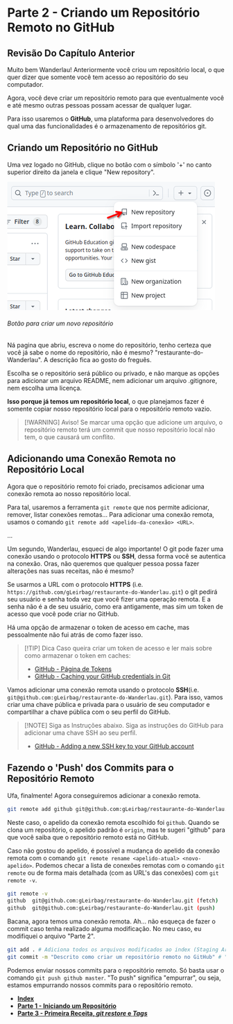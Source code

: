 # Parte 2 - Criando um Repositório Remoto no GitHub

## Revisão Do Capítulo Anterior

Muito bem Wanderlau! Anteriormente você criou um repositório local, o que quer dizer que somente você tem acesso ao repositório do seu computador.

Agora, você deve criar um repositório remoto para que eventualmente você e até mesmo outras pessoas possam acessar de qualquer lugar.

Para isso usaremos o **GitHub**, uma plataforma para desenvolvedores do qual uma das funcionalidades é o armazenamento de repositórios git.

## Criando um Repositório no GitHub

Uma vez logado no GitHub,  clique no botão com o símbolo '+' no canto superior direito da janela e clique "New repository".

![alt text](/Recursos/Imagens/criarnovorepositorio.png)

###### Botão para criar um novo repositório

Ná pagina que abriu, escreva o nome do repositório, tenho certeza que você já sabe o nome do repositório, não é mesmo? "restaurante-do-Wanderlau". A descrição fica ao gosto do freguês.

Escolha se o repositório será público ou privado, e não marque as opções para adicionar um arquivo README, nem adicionar um arquivo .gitignore, nem escolha uma licença.

**Isso porque já temos um repositório local**, o que planejamos fazer é somente copiar nosso repositório local para o repositório remoto vazio.

>[!WARNING] Aviso!
> Se marcar uma opção que adicione um arquivo, o repositório remoto terá um commit que nosso repositório local não tem, o que causará um conflito.

## Adicionando uma Conexão Remota no Repositório Local

Agora que o repositório remoto foi criado, precisamos adicionar uma conexão remota ao nosso repositório local.

Para tal, usaremos a ferramenta ``git remote`` que nos permite adicionar, remover, listar conexões remotas... Para adicionar uma conexão remota, usamos o comando `git remote add <apelido-da-conexão> <URL>`.

...

Um segundo, Wanderlau, esqueci de algo importante! O git pode fazer uma conexão usando o protocolo **HTTPS** ou **SSH**, dessa forma você se autentica na conexão. Oras, não queremos que qualquer pessoa possa fazer alterações nas suas receitas, não é mesmo?

Se usarmos a URL com o protocolo **HTTPS** (i.e. `https://github.com/gLeirbag/restaurante-do-Wanderlau.git`) o git pedirá seu usuário e senha toda vez que você fizer uma operação remota. E a senha não é a de seu usuário, como era antigamente, mas sim um token de acesso que você pode criar no GitHub.

Há uma opção de armazenar o token de acesso em cache, mas pessoalmente não fui atrás de como fazer isso.

> [!TIP] Dica
> Caso queira criar um token de acesso e ler mais sobre como armazenar o token em caches:
> - [GitHub - Página de Tokens](<https://github.com/settings/tokens>)
> - [GitHub - Caching your GitHub credentials in Git](<https://docs.github.com/en/get-started/getting-started-with-git/caching-your-github-credentials-in-git>)

Vamos adicionar uma conexão remota usando o protocolo **SSH**(i.e. `git@github.com:gLeirbag/restaurante-do-Wanderlau.git`).
Para isso, vamos criar uma chave pública e privada para o usuário de seu computador e compartilhar a chave pública com o seu perfil do GitHub.

> [!NOTE] Siga as Instruções abaixo.
> Siga as instruções do GitHub para adicionar uma chave SSH ao seu perfil.
> - [GitHub - Adding a new SSH key to your GitHub account](<https://docs.github.com/en/authentication/connecting-to-github-with-ssh/adding-a-new-ssh-key-to-your-github-account>)



## Fazendo o 'Push' dos Commits para o Repositório Remoto

Ufa, finalmente! Agora conseguiremos adicionar a conexão remota.

```bash
git remote add github git@github.com:gLeirbag/restaurante-do-Wanderlau.git
```

Neste caso, o apelido da conexão remota escolhido foi `github`. Quando se clona um repositório, o apelido padrão é `origin`, mas te sugeri "github" para que você saiba que o repositório remoto está no GitHub.

Caso não gostou do apelido, é possível a mudança do apelido da conexão remota com o comando `git remote rename <apelido-atual> <novo-apelido>`. Podemos checar a lista de conexões remotas com o comando `git remote` ou de forma mais detalhada (com as URL's das conexões) com `git remote -v`.

```bash
git remote -v
github  git@github.com:gLeirbag/restaurante-do-Wanderlau.git (fetch)
github  git@github.com:gLeirbag/restaurante-do-Wanderlau.git (push)
```

Bacana, agora temos uma conexão remota. Ah... não esqueça de fazer o commit caso tenha realizado alguma modificação. No meu caso, eu modifiquei o arquivo "Parte 2".

```bash
git add . # Adiciona todos os arquivos modificados ao index (Staging Area)
git commit -m "Descrito como criar um repositório remoto no GitHub" # "Commita" as mudanças
```

Podemos enviar nossos commits para o repositório remoto. Só basta usar o comando `git push github master`. "To push" significa "empurrar", ou seja, estamos empurrando nossos commits para o repositório remoto.

- [**Index**](readme.md)
- [**Parte 1 - Iniciando um Repositório**](Parte%201.md)
- [**Parte 3 - Primeira Receita, *git restore* e *Tags***](Parte%203.md)